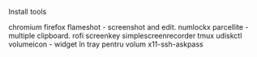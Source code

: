 Install tools

chromium
firefox
flameshot - screenshot and edit.
numlockx
parcellite - multiple clipboard.
rofi
screenkey
simplescreenrecorder
tmux
udiskctl
volumeicon - widget în tray pentru volum
x11-ssh-askpass

